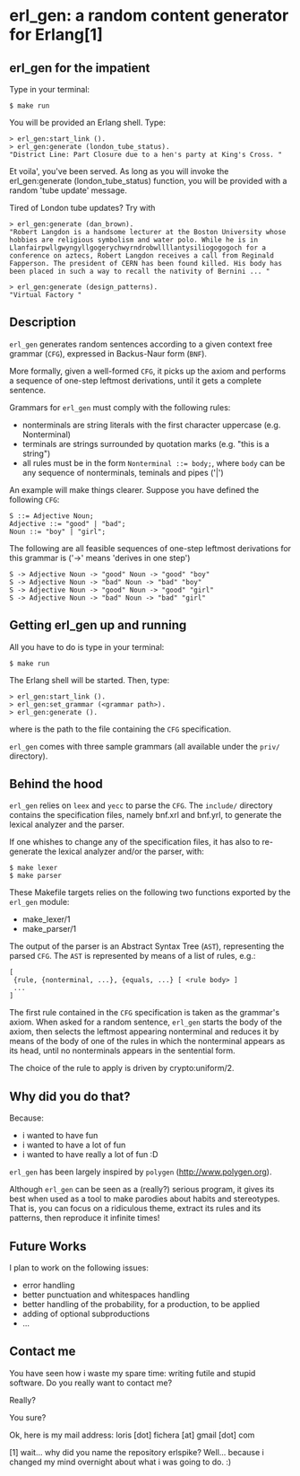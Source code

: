 erl_gen: a random content generator for Erlang[1]
=================================================

erl_gen for the impatient
-------------------------
Type in your terminal:

    $ make run

You will be provided an Erlang shell. Type:

    > erl_gen:start_link ().
    > erl_gen:generate (london_tube_status).
    "District Line: Part Closure due to a hen's party at King's Cross. "


Et voila', you've been served. As long as you will invoke the 
erl_gen:generate (london_tube_status) function, you will be provided with a 
random 'tube update' message.

Tired of London tube updates? Try with 

    > erl_gen:generate (dan_brown).
    "Robert Langdon is a handsome lecturer at the Boston University whose hobbies are religious symbolism and water polo. While he is in Llanfairpwllgwyngyllgogerychwyrndrobwllllantysiliogogogoch for a conference on aztecs, Robert Langdon receives a call from Reginald Fapperson. The president of CERN has been found killed. His body has been placed in such a way to recall the nativity of Bernini ... "

    > erl_gen:generate (design_patterns).
    "Virtual Factory "


Description
-----------

`erl_gen` generates random sentences according to a given context free grammar (`CFG`),
expressed in Backus-Naur form (`BNF`).

More formally, given a well-formed `CFG`, it picks up the axiom and 
performs a sequence of one-step leftmost derivations, until it gets a complete 
sentence.

Grammars for `erl_gen` must comply with the following rules:

* nonterminals are string literals with the first character uppercase (e.g. Nonterminal)
* terminals are strings surrounded by quotation marks (e.g. "this is a string")
* all rules must be in the form `Nonterminal ::= body;`, where `body` can be any sequence of nonterminals, teminals and pipes ('|')

An example will make things clearer. 
Suppose you have defined the following `CFG`:

    S ::= Adjective Noun;
    Adjective ::= "good" | "bad";
    Noun ::= "boy" | "girl";


The following are all feasible sequences of one-step leftmost derivations for this 
grammar is ('->' means 'derives in one step')


    S -> Adjective Noun -> "good" Noun -> "good" "boy"
    S -> Adjective Noun -> "bad" Noun -> "bad" "boy"
    S -> Adjective Noun -> "good" Noun -> "good" "girl"
    S -> Adjective Noun -> "bad" Noun -> "bad" "girl"


Getting erl_gen up and running
------------------------------

All you have to do is type in your terminal:

    $ make run

The Erlang shell will be started. Then, type:

    > erl_gen:start_link ().
    > erl_gen:set_grammar (<grammar path>).
    > erl_gen:generate ().

where <grammar path> is the path to the file containing the `CFG` specification.

`erl_gen` comes with three sample grammars (all available under the `priv/` directory).



Behind the hood
---------------

`erl_gen` relies on `leex` and `yecc` to parse the `CFG`.
The `include/` directory contains the specification files, namely bnf.xrl and 
bnf.yrl, to generate the lexical analyzer and the parser.

If one whishes to change any of the specification files, it has also to 
re-generate the lexical analyzer and/or the parser, with:

    $ make lexer
    $ make parser
 
These Makefile targets relies on the following two functions exported by the
`erl_gen` module:

* make_lexer/1
* make_parser/1 

The output of the parser is an Abstract Syntax Tree (`AST`), representing the 
parsed `CFG`. The `AST` is represented by means of a list of rules, e.g.:

    [
     {rule, {nonterminal, ...}, {equals, ...} [ <rule body> ]
     ...
    ]

The first rule contained in the `CFG` specification is taken as the grammar's 
axiom. 
When asked for a random sentence, `erl_gen` starts the body of the axiom, then
selects the leftmost appearing nonterminal and reduces it by means of the 
body of one of the rules in which the nonterminal appears as its head, 
until no nonterminals appears in the sentential form.

The choice of the rule to apply is driven by crypto:uniform/2.


Why did you do that?
--------------------

Because:

* i wanted to have fun
* i wanted to have a lot of fun
* i wanted to have really a lot of fun :D

`erl_gen` has been largely inspired by `polygen` (http://www.polygen.org).

Although `erl_gen` can be seen as a (really?) serious program, it gives its best 
when used as a tool to make parodies about habits and stereotypes.
That is, you can focus on a ridiculous theme, extract its rules and its patterns,
then reproduce it infinite times!


Future Works
------------

I plan to work on the following issues:

* error handling
* better punctuation and whitespaces handling
* better handling of the probability, for a production, to be applied
* adding of optional subproductions
* ...


Contact me
----------

You have seen how i waste my spare time: writing futile and stupid software.
Do you really want to contact me?

Really?

You sure?

Ok, here is my mail address: loris [dot] fichera [at] gmail [dot] com


[1] wait... why did you name the repository erlspike?
Well... because i changed my mind overnight about what i was going to do. :)

